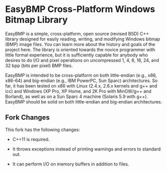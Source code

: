 # EasyBMP Cross-Platform Windows Bitmap Library

EasyBMP is a simple, cross-platform, open source (revised BSD) C++ library designed for easily reading, writing, and modifying Windows bitmap (BMP) image files. You can learn more about the history and goals of the project here. The library is oriented towards the novice programmer with little formal experience, but it is sufficiently capable for anybody who desires to do I/O and pixel operations on uncompressed 1, 4, 8, 16, 24, and 32 bpp (bits per pixel) BMP files.

EasyBMP is intended to be cross-platform on both little-endian (e.g., x86, x86-64) and big-endian (e.g., IBM PowerPC, Sun Sparc) architectures. So far, it has been tested on x86 with Linux (2.4.x, 2.6.x kernels and g++ and icc) and Windows (XP Pro, XP Home, and 2K Pro with MinGW/g++ and Borland), as well as on a Sun Sparc 4 machine (Solaris 5.9 with g++). EasyBMP should be solid on both little-endian and big-endian architectures.

## Fork Changes

This fork has the following changes:

* C++11 is required.

* It throws exceptions instead of printing warnings and errors to standard out.

* It can perform I/O on memory buffers in addition to files.
